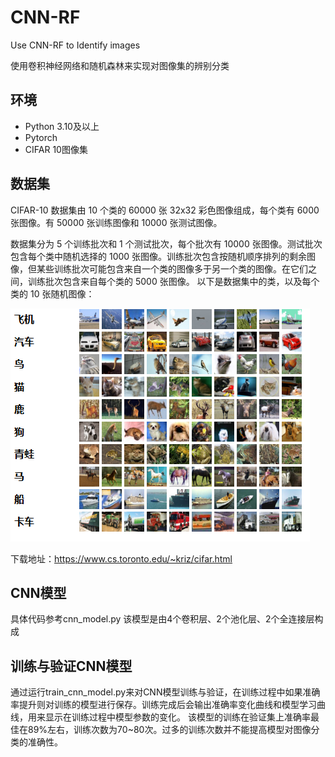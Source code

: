 # CNN-RF
Use CNN-RF to  Identify images

使用卷积神经网络和随机森林来实现对图像集的辨别分类
## 环境
* Python 3.10及以上
* Pytorch
* CIFAR 10图像集
## 数据集

CIFAR-10 数据集由 10 个类的 60000 张 32x32 彩色图像组成，每个类有 6000 张图像。有 50000 张训练图像和 10000 张测试图像。

数据集分为 5 个训练批次和 1 个测试批次，每个批次有 10000 张图像。测试批次包含每个类中随机选择的 1000 张图像。训练批次包含按随机顺序排列的剩余图像，但某些训练批次可能包含来自一个类的图像多于另一个类的图像。在它们之间，训练批次包含来自每个类的 5000 张图像。
以下是数据集中的类，以及每个类的 10 张随机图像：

![image](https://github.com/JOCKROM89/CNN-RF/blob/master/data/Snipaste_2024-11-18_09-18-54.png)

下载地址：https://www.cs.toronto.edu/~kriz/cifar.html

## CNN模型
具体代码参考cnn_model.py
该模型是由4个卷积层、2个池化层、2个全连接层构成

## 训练与验证CNN模型
通过运行train_cnn_model.py来对CNN模型训练与验证，在训练过程中如果准确率提升则对训练的模型进行保存。训练完成后会输出准确率变化曲线和模型学习曲线，用来显示在训练过程中模型参数的变化。
该模型的训练在验证集上准确率最佳在89%左右，训练次数为70~80次。过多的训练次数并不能提高模型对图像分类的准确性。
